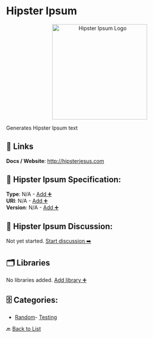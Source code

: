 # Hipster Ipsum
<p align="center">
    <img width="256" src="https://raw.githubusercontent.com/apis-list/apis-list/main/apis/hipster-ipsum/logo_256x256.png" alt="Hipster Ipsum Logo"/>
</p>
Generates Hipster Ipsum text

##  🔗 Links
**Docs / Website**: http://hipsterjesus.com

## 🧬 Hipster Ipsum Specification:
**Type**: N/A - [Add ➕](https://github.com/apis-list/apis-list/edit/main/apis.yaml#L9406)  
**URI**: N/A - [Add ➕](https://github.com/apis-list/apis-list/edit/main/apis.yaml#L9406)  
**Version**: N/A - [Add ➕](https://github.com/apis-list/apis-list/edit/main/apis.yaml#L9406)

## 💬 Hipster Ipsum Discussion:
Not yet started. [Start discussion ➡️](https://github.com/apis-list/apis-list/discussions/new)

## 🗂️ Libraries

No libraries added. [Add library ➕](https://github.com/apis-list/apis-list/edit/main/apis.yaml#L9406)    


## 🗄️ Categories:
- [Random](https://github.com/apis-list/apis-list#random-)- [Testing](https://github.com/apis-list/apis-list#testing-)

🔙  [Back to List](https://github.com/apis-list/apis-list)
